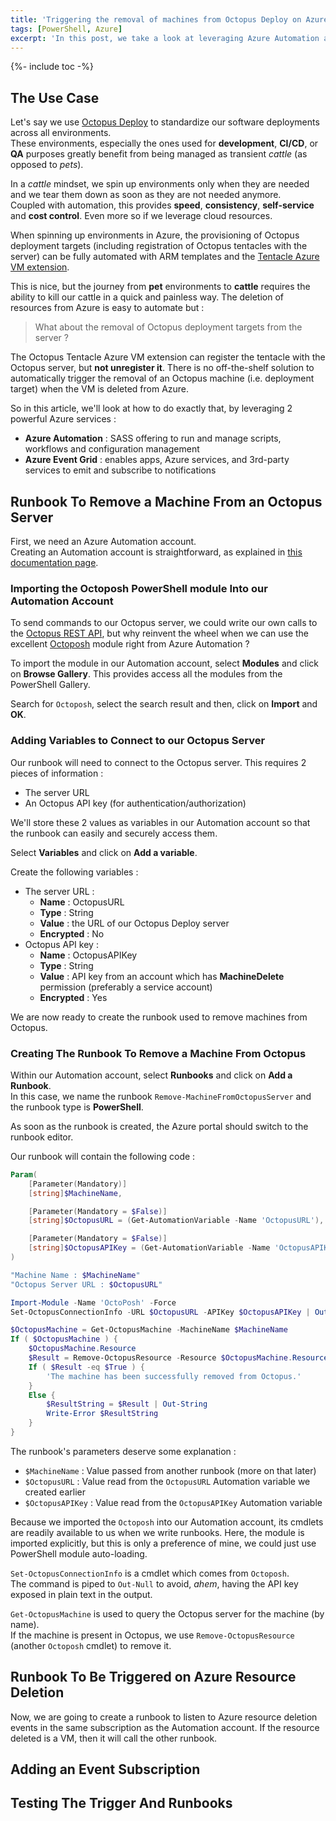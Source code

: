 ```yaml
---
title: 'Triggering the removal of machines from Octopus Deploy on Azure VM deletion'
tags: [PowerShell, Azure]
excerpt: 'In this post, we take a look at leveraging Azure Automation and Azure Event Grid to ensure that deleting a VM from Azure will automatically trigger the removal of the corresponding machine from Octopus Deploy.'
---
```


{%- include toc -%}

## The Use Case  

Let's say we use [Octopus Deploy](https://octopus.com/) to standardize our software deployments across all environments.  
These environments, especially the ones used for **development**, **CI/CD**, or **QA** purposes greatly benefit from being managed as transient *cattle* (as opposed to *pets*).  

In a *cattle* mindset, we spin up environments only when they are needed and we tear them down as soon as they are not needed anymore.  
Coupled with automation, this provides **speed**, **consistency**, **self-service** and **cost control**. Even more so if we leverage cloud resources.  

When spinning up environments in Azure, the provisioning of Octopus deployment targets (including registration of Octopus tentacles with the server) can be fully automated with ARM templates and the [Tentacle Azure VM extension](https://octopus.com/docs/infrastructure/windows-targets/azure-virtual-machines/via-an-arm-template).  

This is nice, but the journey from **pet** environments to **cattle** requires the ability to kill our cattle in a quick and painless way. The deletion of resources from Azure is easy to automate but :  
> What about the removal of Octopus deployment targets from the server ?  

The Octopus Tentacle Azure VM extension can register the tentacle with the Octopus server, but **not unregister it**. There is no off-the-shelf solution to automatically trigger the removal of an Octopus machine (i.e. deployment target) when the VM is deleted from Azure.  

So in this article, we'll look at how to do exactly that, by leveraging 2 powerful Azure services :  
  - **Azure Automation** : SASS offering to run and manage scripts, workflows and configuration management  
  - **Azure Event Grid** : enables apps, Azure services, and 3rd-party services to emit and subscribe to notifications  

## Runbook To Remove a Machine From an Octopus Server  

First, we need an Azure Automation account.  
Creating an Automation account is straightforward, as explained in [this documentation page](https://docs.microsoft.com/en-us/azure/automation/automation-quickstart-create-account).  

### Importing the Octoposh PowerShell module Into our Automation Account  

To send commands to our Octopus server, we could write our own calls to the [Octopus REST API](https://octopus.com/docs/api-and-integration/api), but why reinvent the wheel when we can use the excellent [Octoposh](https://github.com/Dalmirog/OctoPosh) module right from Azure Automation ?  

To import the module in our Automation account, select **Modules** and click on **Browse Gallery**. This provides access all the modules from the PowerShell Gallery.  

Search for `Octoposh`, select the search result and then, click on **Import** and **OK**.  

### Adding Variables to Connect to our Octopus Server  

Our runbook will need to connect to the Octopus server. This requires 2 pieces of information :  
  - The server URL  
  - An Octopus API key (for authentication/authorization)  

We'll store these 2 values as variables in our Automation account so that the runbook can easily and securely access them.  

Select **Variables** and click on **Add a variable**.  

Create the following variables :  
  - The server URL :  
    - **Name** : OctopusURL  
    - **Type** : String  
    - **Value** : the URL of our Octopus Deploy server  
    - **Encrypted** : No  
  - Octopus API key :  
    - **Name** : OctopusAPIKey  
    - **Type** : String  
    - **Value** : API key from an account which has **MachineDelete** permission (preferably a service account)  
    - **Encrypted** : Yes  

We are now ready to create the runbook used to remove machines from Octopus.  

### Creating The Runbook To Remove a Machine From Octopus  

Within our Automation account, select **Runbooks** and click on **Add a Runbook**.  
In this case, we name the runbook `Remove-MachineFromOctopusServer` and the runbook type is **PowerShell**.  

As soon as the runbook is created, the Azure portal should switch to the runbook editor.  

Our runbook will contain the following code :  

```powershell
Param(
    [Parameter(Mandatory)]
    [string]$MachineName,

    [Parameter(Mandatory = $False)]
    [string]$OctopusURL = (Get-AutomationVariable -Name 'OctopusURL'),

    [Parameter(Mandatory = $False)]
    [string]$OctopusAPIKey = (Get-AutomationVariable -Name 'OctopusAPIKey')
)

"Machine Name : $MachineName"
"Octopus Server URL : $OctopusURL"

Import-Module -Name 'OctoPosh' -Force
Set-OctopusConnectionInfo -URL $OctopusURL -APIKey $OctopusAPIKey | Out-Null

$OctopusMachine = Get-OctopusMachine -MachineName $MachineName
If ( $OctopusMachine ) {
    $OctopusMachine.Resource
    $Result = Remove-OctopusResource -Resource $OctopusMachine.Resource
    If ( $Result -eq $True ) {
        'The machine has been successfully removed from Octopus.'
    }
    Else {
        $ResultString = $Result | Out-String
        Write-Error $ResultString
    }
}
```

The runbook's parameters deserve some explanation :  
  - `$MachineName` : Value passed from another runbook (more on that later)  
  - `$OctopusURL` : Value read from the `OctopusURL` Automation variable we created earlier  
  - `$OctopusAPIKey` : Value read from the `OctopusAPIKey` Automation variable  

Because we imported the `Octoposh` into our Automation account, its cmdlets are readily available to us when we write runbooks. Here, the module is imported explicitly, but this is only a preference of mine, we could just use PowerShell module auto-loading.  

`Set-OctopusConnectionInfo` is a cmdlet which comes from `Octoposh`.  
The command is piped to `Out-Null` to avoid, *ahem*, having the API key exposed in plain text in the output.  

`Get-OctopusMachine` is used to query the Octopus server for the machine (by name).  
If the machine is present in Octopus, we use `Remove-OctopusResource` (another `Octoposh` cmdlet) to remove it.  

## Runbook To Be Triggered on Azure Resource Deletion  

Now, we are going to create a runbook to listen to Azure resource deletion events in the same subscription as the Automation account. If the resource deleted is a VM, then it will call the other runbook.  


## Adding an Event Subscription  

## Testing The Trigger And Runbooks  

